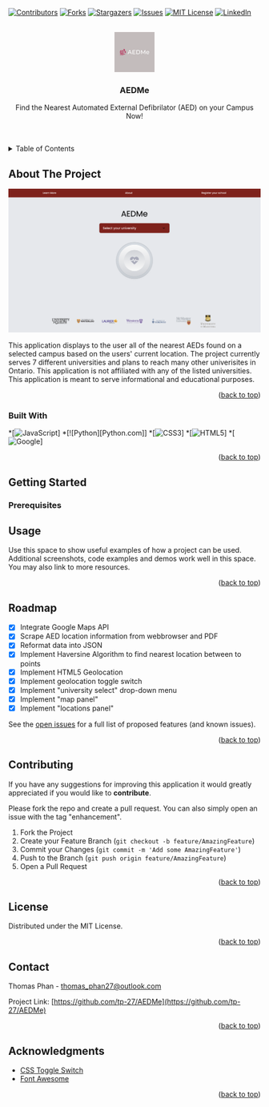 <!-- Improved compatibility of back to top link: See: https://github.com/othneildrew/Best-README-Template/pull/73 -->
<a name="readme-top"></a>
<!--
*** Thanks for checking out the Best-README-Template. If you have a suggestion
*** that would make this better, please fork the repo and create a pull request
*** or simply open an issue with the tag "enhancement".
*** Don't forget to give the project a star!
*** Thanks again! Now go create something AMAZING! :D
-->



<!-- PROJECT SHIELDS -->
<!--
*** I'm using markdown "reference style" links for readability.
*** Reference links are enclosed in brackets [ ] instead of parentheses ( ).
*** See the bottom of this document for the declaration of the reference variables
*** for contributors-url, forks-url, etc. This is an optional, concise syntax you may use.
*** https://www.markdownguide.org/basic-syntax/#reference-style-links
-->
[![Contributors][contributors-shield]][contributors-url]
[![Forks][forks-shield]][forks-url]
[![Stargazers][stars-shield]][stars-url]
[![Issues][issues-shield]][issues-url]
[![MIT License][license-shield]][license-url]
[![LinkedIn][linkedin-shield]][linkedin-url]



<!-- PROJECT LOGO -->
<br />
<div align="center">
  <a href="https://github.com/tp-27/AEDMe">
    <img src="model_img/default.svg" alt="Logo" width="80" height="80">
  </a>

<h3 align="center">AEDMe</h3>

  <p align="center">
    Find the Nearest Automated External Defibrilator (AED) on your Campus Now! 
    <br />
    <br />
    <br />
    <!-- <a href="https://github.com/tp-27/AEDMe">View Demo</a>
    ·
    <a href="https://github.com/tp-27/AEDMe/issues">Report Bug</a>
    ·
    <a href="https://github.com/tp-27/AEDMe/issues">Request Feature</a> -->
  </p>
</div>



<!-- TABLE OF CONTENTS -->
<details>
  <summary>Table of Contents</summary>
  <ol>
    <li>
      <a href="#about-the-project">About The Project</a>
      <ul>
        <li><a href="#built-with">Built With</a></li>
      </ul>
    </li>
    <li>
      <a href="#getting-started">Getting Started</a>
      <ul>
        <li><a href="#prerequisites">Prerequisites</a></li>
        <li><a href="#installation">Installation</a></li>
      </ul>
    </li>
    <li><a href="#usage">Usage</a></li>
    <li><a href="#roadmap">Roadmap</a></li>
    <li><a href="#contributing">Contributing</a></li>
    <li><a href="#license">License</a></li>
    <li><a href="#contact">Contact</a></li>
    <li><a href="#acknowledgments">Acknowledgments</a></li>
  </ol>
</details>



<!-- ABOUT THE PROJECT -->
## About The Project

[![Product Name Screen Shot][product-screenshot]](https://example.com)


This application displays to the user all of the nearest AEDs found on a selected campus based on the users' current location. The project currently serves 7 different universities and plans to reach many other univerisites in Ontario. This application is not affiliated with any of the listed universities. This application is meant to serve informational and educational purposes. 

<!-- Here's a blank template to get started: To avoid retyping too much info. Do a search and replace with your text editor for the following: `github_username`, `repo_name`, `twitter_handle`, `linkedin_username`, `email_client`, `email`, `project_title`, `project_description` -->

<p align="right">(<a href="#readme-top">back to top</a>)</p>



### Built With

*[![JavaScript][JavaScript.com]]
*[![Python][Python.com]]
*[![CSS3][CSS3.com]]
*[![HTML5][HTML5.com]]
*[![Google][Google.com]]

<p align="right">(<a href="#readme-top">back to top</a>)</p>



<!-- GETTING STARTED -->
## Getting Started


### Prerequisites



<!-- USAGE EXAMPLES -->
## Usage

Use this space to show useful examples of how a project can be used. Additional screenshots, code examples and demos work well in this space. You may also link to more resources.

<p align="right">(<a href="#readme-top">back to top</a>)</p>

<!-- ROADMAP -->
## Roadmap

- [x] Integrate Google Maps API 
- [x] Scrape AED location information from webbrowser and PDF
- [x] Reformat data into JSON 
- [x] Implement Haversine Algorithm to find nearest location between to points 
- [x] Implement HTML5 Geolocation
- [x] Implement geolocation toggle switch
- [x] Implement "university select" drop-down menu
- [x] Implement "map panel"
- [x] Implement "locations panel"

See the [open issues](https://github.com/tp-27/AEDMe/issues) for a full list of proposed features (and known issues).

<p align="right">(<a href="#readme-top">back to top</a>)</p>



<!-- CONTRIBUTING -->
## Contributing

If you have any suggestions for improving this application it would greatly appreciated if you would like to **contribute**. 

Please fork the repo and create a pull request. You can also simply open an issue with the tag "enhancement".

1. Fork the Project
2. Create your Feature Branch (`git checkout -b feature/AmazingFeature`)
3. Commit your Changes (`git commit -m 'Add some AmazingFeature'`)
4. Push to the Branch (`git push origin feature/AmazingFeature`)
5. Open a Pull Request

<p align="right">(<a href="#readme-top">back to top</a>)</p>


<!-- LICENSE -->
## License

Distributed under the MIT License. 
<!-- See `LICENSE.txt` for more information. -->

<p align="right">(<a href="#readme-top">back to top</a>)</p>



<!-- CONTACT -->
## Contact

Thomas Phan - thomas_phan27@outlook.com

Project Link: [https://github.com/tp-27/AEDMe](https://github.com/tp-27/AEDMe)

<p align="right">(<a href="#readme-top">back to top</a>)</p>



<!-- ACKNOWLEDGMENTS -->
## Acknowledgments

* [CSS Toggle Switch](https://www.youtube.com/watch?v=fLu6yrGF47I)
* [Font Awesome](https://fontawesome.com)

<p align="right">(<a href="#readme-top">back to top</a>)</p>



<!-- MARKDOWN LINKS & IMAGES -->
<!-- https://www.markdownguide.org/basic-syntax/#reference-style-links -->
[contributors-shield]: https://img.shields.io/github/contributors/tp-27/AEDMe.svg?style=for-the-badge
[contributors-url]: https://github.com/tp-27/AEDMe/graphs/contributors
[forks-shield]: https://img.shields.io/github/forks/tp-27/AEDMe.svg?style=for-the-badge
[forks-url]: https://github.com/tp-27/AEDMe/network/members
[stars-shield]: https://img.shields.io/github/stars/tp-27/AEDME.svg?style=for-the-badge
[stars-url]: https://github.com/tp-27/AEDMe/stargazers
[issues-shield]: https://img.shields.io/github/issues/tp-27/AEDMe.svg?style=for-the-badge
[issues-url]: https://github.com/tp-27/AEDMe/issues
[license-shield]: https://img.shields.io/github/license/tp-27/AEDMe.svg?style=for-the-badge
[license-url]: https://github.com/tp-27/AEDMe/blob/master/LICENSE.txt
[linkedin-shield]: https://img.shields.io/badge/-LinkedIn-black.svg?style=for-the-badge&logo=linkedin&colorB=555
[linkedin-url]: https://www.linkedin.com/in/phanthomas/
[product-screenshot]: model_img/homepage.png
[JavaScript.com]:https://img.shields.io/badge/javascript-%23323330.svg?style=for-the-badge&logo=javascript&logoColor=%23F7DF1E
[Python.coml]:https://img.shields.io/badge/python-3670A0?style=for-the-badge&logo=python&logoColor=ffdd54
[CSS3.com]:https://img.shields.io/badge/css3-%231572B6.svg?style=for-the-badge&logo=css3&logoColor=white
[HTML5.com]:https://img.shields.io/badge/html5-%23E34F26.svg?style=for-the-badge&logo=html5&logoColor=white
[Google.com]:https://img.shields.io/badge/google-4285F4?style=for-the-badge&logo=google&logoColor=white

